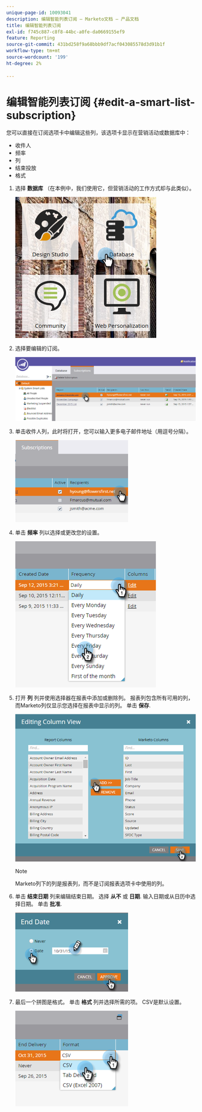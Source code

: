 ```yaml
---
unique-page-id: 10093041
description: 编辑智能列表订阅 — Marketo文档 — 产品文档
title: 编辑智能列表订阅
exl-id: f745c887-c8f8-44bc-a0fe-da0669155ef9
feature: Reporting
source-git-commit: 431bd258f9a68bbb9df7acf043085578d3d91b1f
workflow-type: tm+mt
source-wordcount: '199'
ht-degree: 2%

---
```


# 编辑智能列表订阅 {#edit-a-smart-list-subscription}

您可以直接在订阅选项卡中编辑这些列，该选项卡显示在营销活动或数据库中：

* 收件人
* 频率
* 列
* 结束投放
* 格式

1. 选择 **数据库** （在本例中，我们使用它，但营销活动的工作方式却与此类似）。

   ![](assets/db-1.png)

1. 选择要编辑的订阅。

   ![](assets/two.png)

1. 单击收件人列，此时将打开，您可以输入更多电子邮件地址（用逗号分隔）。

   ![](assets/image2015-9-14-13-3a44-3a14.png)

1. 单击 **频率** 列以选择或更改您的设置。

   ![](assets/image2015-9-14-10-3a30-3a37.png)

1. 打开 **列** 列并使用选择器在报表中添加或删除列。 报表列包含所有可用的列，而Marketo列仅显示您选择在报表中显示的列。 单击 **保存**.

   ![](assets/image2015-9-14-10-3a59-3a6.png)

   >[!NOTE]
   >
   >Marketo列下的列是报表列，而不是订阅报表选项卡中使用的列。

1. 单击 **结束日期** 列来编辑结束日期。 选择 **从不** 或 **日期**. 输入日期或从日历中选择日期。 单击 **批准**.

   ![](assets/image2015-9-14-11-3a6-3a38.png)

1. 最后一个拼图是格式。 单击 **格式** 列并选择所需的项。 CSV是默认设置。

   ![](assets/image2015-9-14-11-3a11-3a41.png)
